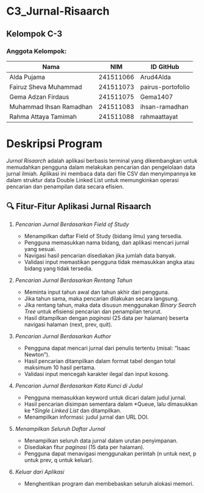 # C3_Jurnal-Risaarch
## Kelompok C-3
### Anggota Kelompok:

| Nama | NIM | ID GitHub |
| ---- | --- | --- |
| Alda Pujama | 241511066 | Arud4Alda |
| Fairuz Sheva Muhammad | 241511073 | pairus-portofolio |
| Gema Adzan Firdaus | 241511075 | Gema1407 |
| Muhammad Ihsan Ramadhan | 241511083 | ihsan-ramadhan |
| Rahma Attaya Tamimah | 241511088 | rahmaattayat |

# Deskripsi Program
*Jurnal Risaarch* adalah aplikasi berbasis terminal yang dikembangkan untuk memudahkan pengguna dalam melakukan pencarian dan pengelolaan data jurnal ilmiah. Aplikasi ini membaca data dari file CSV dan menyimpannya ke dalam struktur data Double Linked List untuk memungkinkan operasi pencarian dan penampilan data secara efisien.

## 🔍 Fitur-Fitur Aplikasi Jurnal Risaarch
1. *Pencarian Jurnal Berdasarkan Field of Study*

   * Menampilkan daftar Field of Study (bidang ilmu) yang tersedia.
   * Pengguna memasukkan nama bidang, dan aplikasi mencari jurnal yang sesuai.
   * Navigasi hasil pencarian disediakan jika jumlah data banyak.
   * Validasi input memastikan pengguna tidak memasukkan angka atau bidang yang tidak tersedia.

2. *Pencarian Jurnal Berdasarkan Rentang Tahun*

   * Meminta input tahun awal dan tahun akhir dari pengguna.
   * Jika tahun sama, maka pencarian dilakukan secara langsung.
   * Jika rentang tahun, maka data disusun menggunakan *Binary Search Tree* untuk efisiensi pencarian dan penampilan terurut.
   * Hasil ditampilkan dengan *paginasi* (25 data per halaman) beserta navigasi halaman (next, prev, quit).

3. *Pencarian Jurnal Berdasarkan Author*

   * Pengguna dapat mencari jurnal dari penulis tertentu (misal: “Isaac Newton”).
   * Hasil pencarian ditampilkan dalam format tabel dengan total maksimum 10 hasil pertama.
   * Validasi input mencegah karakter ilegal dan input kosong.

4. *Pencarian Jurnal Berdasarkan Kata Kunci di Judul*

   * Pengguna memasukkan keyword untuk dicari dalam judul jurnal.
   * Hasil pencarian disimpan sementara dalam *Queue, lalu dimasukkan ke **Single Linked List* dan ditampilkan.
   * Menampilkan informasi: judul jurnal dan URL DOI.

5. *Menampilkan Seluruh Daftar Jurnal*

   * Menampilkan seluruh data jurnal dalam urutan penyimpanan.
   * Disediakan fitur *paginasi* (15 data per halaman).
   * Pengguna dapat menavigasi menggunakan perintah (n untuk next, p untuk prev, q untuk keluar).

6. *Keluar dari Aplikasi*

   * Menghentikan program dan membebaskan seluruh alokasi memori.
